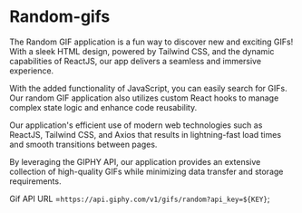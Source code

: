 # Random-gifs

The Random GIF application is a fun way to discover new and exciting GIFs! With a sleek HTML design, powered by Tailwind CSS, and the dynamic capabilities of ReactJS, our app delivers a seamless and immersive experience.

 With the added functionality of JavaScript, you can easily search for GIFs.
 Our random GIF application also utilizes custom React hooks to manage complex state logic and enhance code reusability. 

 Our application's efficient use of modern web technologies such as ReactJS, Tailwind CSS, and Axios that results in lightning-fast load times and smooth transitions between pages. 
 
 By leveraging the GIPHY API, our application provides an extensive collection of high-quality GIFs while minimizing data transfer and storage requirements.

 Gif API URL =`https://api.giphy.com/v1/gifs/random?api_key=${KEY}`;
